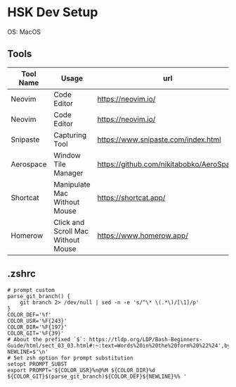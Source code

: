 # HSK Dev Setup

OS: MacOS

## Tools

|Tool Name|Usage|url|
|---|---|---|
|Neovim|Code Editor|https://neovim.io/|
|Neovim|Code Editor|https://neovim.io/|
|Snipaste|Capturing Tool|https://www.snipaste.com/index.html|
|Aerospace|Window Tile Manager|https://github.com/nikitabobko/AeroSpace|
|Shortcat|Manipulate Mac Without Mouse|https://shortcat.app/|
|Homerow|Click and Scroll Mac Without Mouse|https://www.homerow.app/|

## .zshrc

```
# prompt custom
parse_git_branch() {
    git branch 2> /dev/null | sed -n -e 's/^\* \(.*\)/[\1]/p'
}
COLOR_DEF='%f'
COLOR_USR='%F{243}'
COLOR_DIR='%F{197}'
COLOR_GIT='%F{39}'
# About the prefixed `$`: https://tldp.org/LDP/Bash-Beginners-Guide/html/sect_03_03.html#:~:text=Words%20in%20the%20form%20%22%24',by%20the%20ANSI%2DC%20standard.
NEWLINE=$'\n'
# Set zsh option for prompt substitution
setopt PROMPT_SUBST
export PROMPT='${COLOR_USR}%n@%M ${COLOR_DIR}%d ${COLOR_GIT}$(parse_git_branch)${COLOR_DEF}${NEWLINE}%% '
```
